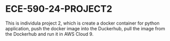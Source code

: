 # ECE-590-24-PROJECT2
This is individula project 2, which is create a docker container for python application, push the docker image into the Duckerhub, pull the image from the Dockerhub and run it in AWS Cloud 9.
